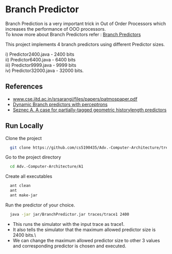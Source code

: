 
# Branch Predictor

Branch Prediction is a very important trick in Out of Order Processors which increases the performance of OOO processors.\
To know more about Branch Predictors refer : [Branch Predictors](https://www.dropbox.com/s/14haxwqad5fxbhh/chapt-3.pdf?dl=0)

This project implements 4 branch predictors using different Predictor sizes.

i) Predictor2400.java - 2400 bits \
ii) Predictor6400.java - 6400 bits \
iii) Predictor9999.java - 9999 bits \
iv) Predictor32000.java - 32000 bits. 



## References

 - www.cse.iitd.ac.in/srsarangi/files/papers/patmospaper.pdf
 - [Dynamic Branch predictors with perceptrons](https://www.cs.utexas.edu/~lin/papers/hpca01.pdf)
 - [Seznec A. A case for partially-tagged geometric historylength predictors](https://jilp.org/vol8/v8paper1.pdf)
 

## Run Locally

Clone the project

```bash
  git clone https://github.com/cs5190435/Adv.-Computer-Architecture/tree/main/A1
```

Go to the project directory

```bash
  cd Adv.-Computer-Architecture/A1
```

Create all executables

```bash
  ant clean
  ant 
  ant make-jar
```

Run the predictor of your choice. 

```bash
  java -jar jar/BranchPredictor.jar traces/trace1 2400
```

- This runs the simulator with the input trace as trace1.
- It also tells the simulator that the maximum allowed predictor size is 2400 bits.\
- We can change the maximum allowed predictor size to other 3 values and corresponding predictor is chosen and executed.

